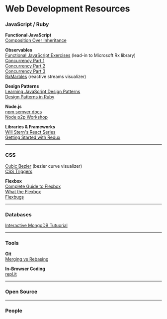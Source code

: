 # Web Development Resources

### JavaScript / Ruby
**Functional JavaScript**  
[Composition Over Inheritance](https://youtu.be/wfMtDGfHWpA)  

**Observables**  
[Functional JavaScript Exercises](http://reactivex.io/learnrx/) (lead-in to Microsoft Rx library)  
[Concurrency Part 1](http://blog.getify.com/concurrently-javascript-1/)  
[Concurrency Part 2](http://blog.getify.com/concurrently-javascript-2/)  
[Concurrency Part 3](http://blog.getify.com/concurrently-javascript-3/)  
[RxMarbles](http://rxmarbles.com/) (reactive streams visualizer)  

**Design Patterns**  
[Learning JavaScript Design Patterns](http://addyosmani.com/resources/essentialjsdesignpatterns/book/ "Learning JavaScript Design Patterns")  
[Design Patterns in Ruby](https://dockyard.com/blog/categories/design-patterns)

**Node.js**  
[npm semver docs](https://docs.npmjs.com/misc/semver)  
[Node p2p Workshop](http://mafintosh.github.io/p2p-workshop/build/01.html)  

**Libraries & Frameworks**  
[Will Stern's React Series](https://www.youtube.com/playlist?list=PLoYCgNOIyGABj2GQSlDRjgvXtqfDxKm5b)  
[Getting Started with Redux](https://egghead.io/series/getting-started-with-redux?utm_source=drip&utm_medium=email&utm_campaign=you-ready-to-redux&__s=kexcide3evojdsaqd7a5 "By Dan Abramov")  

---

### CSS
[Cubic Bezier](http://cubic-bezier.com/) (bezier curve visualizer)  
[CSS Triggers](https://csstriggers.com/)  

**Flexbox**  
[Complete Guide to Flexbox](https://css-tricks.com/snippets/css/a-guide-to-flexbox/)  
[What the Flexbox](http://flexbox.io/)  
[Flexbugs](https://github.com/philipwalton/flexbugs)  

---

### Databases
[Interactive MongoDB Tutuorial](http://mongly.openmymind.net/tutorial/index)  

---

### Tools
**Git**  
[Merging vs Rebasing](https://www.atlassian.com/git/tutorials/merging-vs-rebasing/)  

**In-Browser Coding**  
[repl.it](https://repl.it/)  

---

### Open Source

---

### People
